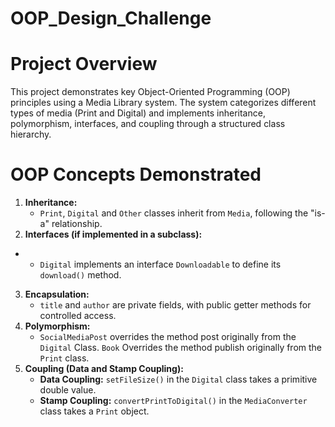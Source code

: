 # OOP_Design_Challenge

  # Project Overview

  This project demonstrates key Object-Oriented Programming (OOP) principles using a Media Library system. The system categorizes different types of media (Print and Digital) and implements inheritance, polymorphism, interfaces, and coupling through a structured class hierarchy.
  
# OOP Concepts Demonstrated

  1. **Inheritance:** 
     - `Print`, `Digital` and `Other` classes inherit from `Media`, following the "is-a" relationship.
  2. **Interfaces (if implemented in a subclass):** 
 *   - `Digital` implements an interface `Downloadable` to define its `download()` method.
  3. **Encapsulation:**
     - `title` and `author` are private fields, with public getter methods for controlled access.
  4. **Polymorphism:** 
     - `SocialMediaPost` overrides the method post originally from the `Digital` Class. `Book` Overrides the method publish originally from the `Print` class.
  5. **Coupling (Data and Stamp Coupling):** 
     - **Data Coupling:** `setFileSize()` in the `Digital` class takes a primitive double value.
     - **Stamp Coupling:** `convertPrintToDigital()` in the `MediaConverter` class takes a `Print` object.

